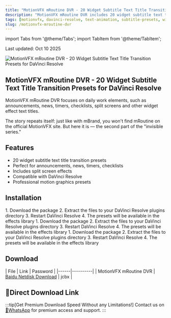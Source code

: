 ```yaml
---
title: "MotionVFX mRoutine DVR - 20 Widget Subtitle Text Title Transition Presets for DaVinci Resolve"
description: "MotionVFX mRoutine DVR includes 20 widget subtitle text title transition presets for DaVinci Resolve, featuring announcements, news, timers, checklists, split screens and other widget effects"
tags: [motionvfx, davinci-resolve, text-animation, subtitle-presets, widget-effects]
slug: /motionvfx-mroutine-dvr
---
```


import Tabs from '@theme/Tabs';
import TabItem from '@theme/TabItem';

<div align="left">
  Last updated: Oct 10 2025
</div>

![MotionVFX mRoutine DVR - 20 Widget Subtitle Text Title Transition Presets for DaVinci Resolve](https://www.gfxcamp.com/wp-content/uploads/2025/10/MotionVFX-mRoutine-DVR.jpg)

## MotionVFX mRoutine DVR - 20 Widget Subtitle Text Title Transition Presets for DaVinci Resolve

MotionVFX mRoutine DVR focuses on daily work elements, such as announcements, news, timers, checklists, split screens and other widget effect text titles.

The story repeats itself: just like with mBrand, you won't find mRoutine on the official MotionVFX site. But here it is — the second part of the "invisible series."

## Features

- 20 widget subtitle text title transition presets
- Perfect for announcements, news, timers, checklists
- Includes split screen effects
- Compatible with DaVinci Resolve
- Professional motion graphics presets

## Installation

<Tabs>
<TabItem value="macos" label="macOS">
1. Download the package
2. Extract the files to your DaVinci Resolve plugins directory
3. Restart DaVinci Resolve
4. The presets will be available in the effects library
</TabItem>
<TabItem value="windows" label="Windows">
1. Download the package
2. Extract the files to your DaVinci Resolve plugins directory
3. Restart DaVinci Resolve
4. The presets will be available in the effects library
</TabItem>
<TabItem value="linux" label="Linux">
1. Download the package
2. Extract the files to your DaVinci Resolve plugins directory
3. Restart DaVinci Resolve
4. The presets will be available in the effects library
</TabItem>
</Tabs>

## Download

| File | Link | Password |
|------|----------|
| MotionVFX mRoutine DVR | [Baidu Netdisk Download](https://pan.baidu.com/s/1EoLOu-b6DxUyY-JCa9zQVg?pwd=jcbx) | jcbx |

## 🚀Direct Download Link
:::tip[Get Premium Download Speed Without any Limitations!]
Contact us on [💬WhatsApp](https://wa.me/+8613237610083) for premium  access and support.
:::